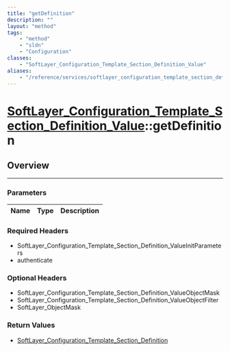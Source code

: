 ```yaml
---
title: "getDefinition"
description: ""
layout: "method"
tags:
    - "method"
    - "sldn"
    - "Configuration"
classes:
    - "SoftLayer_Configuration_Template_Section_Definition_Value"
aliases:
    - "/reference/services/softlayer_configuration_template_section_definition_value/getDefinition"
---
```

# [SoftLayer_Configuration_Template_Section_Definition_Value](/reference/services/SoftLayer_Configuration_Template_Section_Definition_Value)::getDefinition




## Overview 


-----

### Parameters 
|Name | Type | Description |
| --- | --- | --- |


### Required Headers
* SoftLayer_Configuration_Template_Section_Definition_ValueInitParameters
* authenticate


### Optional Headers
* SoftLayer_Configuration_Template_Section_Definition_ValueObjectMask
* SoftLayer_Configuration_Template_Section_Definition_ValueObjectFilter
* SoftLayer_ObjectMask

### Return Values
* <a href='/reference/datatypes/SoftLayer_Configuration_Template_Section_Definition'>SoftLayer_Configuration_Template_Section_Definition </a>




